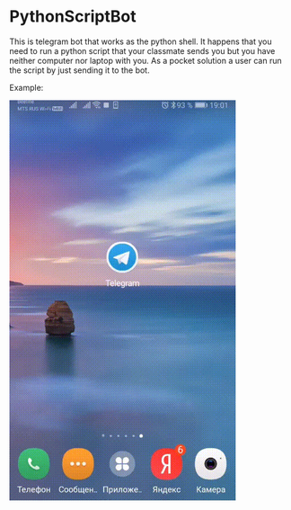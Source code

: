 # PythonScriptBot
This is telegram bot that works as the python shell.
It happens that you need to run a python script that your classmate sends you but you have neither computer nor laptop with you. As a pocket solution a user can run the script by just sending it to the bot.

Example:


![](https://github.com/DKarz/readme-media/blob/master/pybot1.gif?raw=true)
